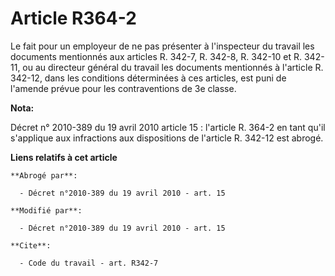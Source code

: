 # Article R364-2

Le fait pour un employeur de ne pas présenter à l'inspecteur du travail les documents mentionnés aux articles R. 342-7, R.
342-8, R. 342-10 et R. 342-11, ou au directeur général du travail les documents mentionnés à l'article R. 342-12, dans les
conditions déterminées à ces articles, est puni de l'amende prévue pour les contraventions de 3e classe.

**Nota:**

Décret n° 2010-389 du 19 avril 2010 article 15 : l'article R. 364-2 en tant qu'il s'applique aux infractions aux dispositions
de l'article R. 342-12 est abrogé.

**Liens relatifs à cet article**

	**Abrogé par**:

	  - Décret n°2010-389 du 19 avril 2010 - art. 15

	**Modifié par**:

	  - Décret n°2010-389 du 19 avril 2010 - art. 15

	**Cite**:

	  - Code du travail - art. R342-7
